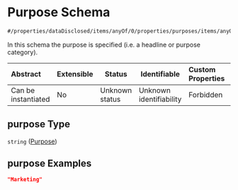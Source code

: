 # Purpose Schema

```txt
#/properties/dataDisclosed/items/anyOf/0/properties/purposes/items/anyOf/0/properties/purpose#/properties/dataDisclosed/items/anyOf/0/properties/purposes/items/anyOf/0/properties/purpose
```

In this schema the purpose is specified (i.e. a headline or purpose category).


| Abstract            | Extensible | Status         | Identifiable            | Custom Properties | Additional Properties | Access Restrictions | Defined In                                                           |
| :------------------ | ---------- | -------------- | ----------------------- | :---------------- | --------------------- | ------------------- | -------------------------------------------------------------------- |
| Can be instantiated | No         | Unknown status | Unknown identifiability | Forbidden         | Allowed               | none                | [tilt-schema.json\*](../out/tilt-schema.json "open original schema") |

## purpose Type

`string` ([Purpose](tilt-schema-properties-datadisclosed-items-anyof-anyof-schema-properties-purposes-items-anyof-anyof-schema-for-the-purposes-properties-purpose.md))

## purpose Examples

```json
"Marketing"
```
